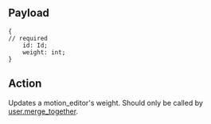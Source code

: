 ## Payload
```
{
// required
    id: Id;
    weight: int;
}
```

## Action
Updates a motion_editor's weight.
Should only be called by [user.merge_together](user.merge_together.md).